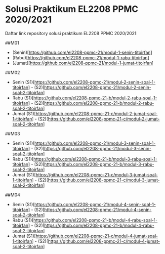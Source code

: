 # Solusi Praktikum EL2208 PPMC 2020/2021
Daftar link repository solusi praktikum EL2208 PPMC 2020/2021

##M01
- (Senin)[https://github.com/el2208-ppmc-21/modul-1-senin-titoirfan]
- (Rabu)[https://github.com/el2208-ppmc-21/modul-1-rabu-titoirfan]
- (Jumat)[https://github.com/el2208-ppmc-21/modul-1-jumat-titoirfan]

##M02
- Senin (S1)[https://github.com/el2208-ppmc-21/modul-2-senin-soal-1-titoirfan] - (S2)[https://github.com/el2208-ppmc-21/modul-2-senin-soal-2-titoirfan]
- Rabu (S1)[https://github.com/el2208-ppmc-21-b/modul-2-rabu-soal-1-titoirfan] - (S2)[https://github.com/el2208-ppmc-21-b/modul-2-rabu-soal-2-titoirfan]
- Jumat (S1)[https://github.com/el2208-ppmc-21-c/modul-2-jumat-soal-1-titoirfan] - (S2)[https://github.com/el2208-ppmc-21-c/modul-2-jumat-soal-2-titoirfan]

##M03
- Senin (S1)[https://github.com/el2208-ppmc-21/modul-3-senin-soal-1-titoirfan] - (S2)[https://github.com/el2208-ppmc-21/modul-3-senin-soal-2-titoirfan]
- Rabu (S1)[https://github.com/el2208-ppmc-21-b/modul-3-rabu-soal-1-titoirfan] - (S2)[https://github.com/el2208-ppmc-21-b/modul-3-rabu-soal-2-titoirfan]
- Jumat (S1)[https://github.com/el2208-ppmc-21-c/modul-3-jumat-soal-1-titoirfan] - (S2)[https://github.com/el2208-ppmc-21-c/modul-3-jumat-soal-2-titoirfan]

##M04
- Senin (S1)[https://github.com/el2208-ppmc-21/modul-4-senin-soal-1-titoirfan] - (S2)[https://github.com/el2208-ppmc-21/modul-4-senin-soal-2-titoirfan]
- Rabu (S1)[https://github.com/el2208-ppmc-21-b/modul-4-rabu-soal-1-titoirfan] - (S2)[https://github.com/el2208-ppmc-21-b/modul-4-rabu-soal-2-titoirfan]
- Jumat (S1)[https://github.com/el2208-ppmc-21-c/modul-4-jumat-soal-1-titoirfan] - (S2)[https://github.com/el2208-ppmc-21-c/modul-4-jumat-soal-2-titoirfan]
